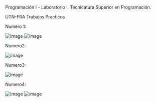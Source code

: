 Programación I – Laboratorio I.
Tecnicatura Superior en Programación.

UTN-FRA
Trabajos Practicos

Numero 1:

![image](https://user-images.githubusercontent.com/78108830/178342267-68c69ae2-5f3d-4f4b-a25d-5d58ef623ae6.png)
![image](https://user-images.githubusercontent.com/78108830/178342492-1703cc4d-902a-4c1e-967f-01ae3a603105.png)

Numero2:

![image](https://user-images.githubusercontent.com/78108830/178342668-ea4b6cae-56e6-409c-bd79-b63119384c9f.png)

Numero3:

![image](https://user-images.githubusercontent.com/78108830/178342876-791968b1-cf98-4279-979e-7a2bf631de2f.png)

Numero4:

![image](https://user-images.githubusercontent.com/78108830/178343109-da4a957f-0c96-4ed6-b552-eb33a9c20e49.png)
![image](https://user-images.githubusercontent.com/78108830/178343156-31e8495a-0eaa-4f38-83df-015f250faa26.png)
